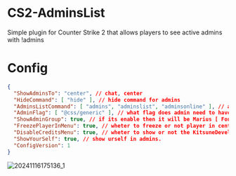 # CS2-AdminsList
Simple plugin for Counter Strike 2 that allows players to see active admins with !admins

# Config
```json
{
  "ShowAdminsTo": "center", // chat, center
  "HideCommand": [ "hide" ], // hide command for admins
  "AdminsListCommand": [ "admins", "adminslist", "adminsonline" ], // admins list commands
  "AdminFlag": [ "@css/generic" ], // what flag does admin need to have to be shown. You probably won't have to edit this.
  "ShowAdminGroup": true, // if its enable then it will be Marius [ Fondator ] if not it will be only Marius.
  "FreezePlayerInMenu": true, // wheter to freeze or not player in center menu.
  "DisableCreditsMenu": true, // wheter to show or not the KitsuneDevelopers AD.
  "ShowYourSelf": true, // show urself in admins.
  "ConfigVersion": 1
}
```
![20241116175136_1](https://github.com/user-attachments/assets/9f6fe491-23da-453a-a16c-2e91f5ef85a3)

